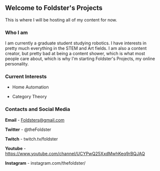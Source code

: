 ## Welcome to Foldster's Projects

This is where I will be hosting all of my content for now.

### Who I am

I am currently a graduate student studying robotics. I have interests in pretty much everything in the STEM and Art fields. I am also a content creator, but pretty bad at being a content shower, which is what most people care about, which is why I'm starting Foldster's Projects, my online personality.

### Current Interests

* Home Automation

* Category Theory


### Contacts and Social Media

**Email** - Foldsters@gmail.com

**Twitter** - @theFoldster

**Twitch** - twitch.tv/foldster

**Youtube** - https://www.youtube.com/channel/UCYPwQ25XxdMwhKeq9rBQJAQ

**Instagram** - instagram.com/thefoldster/


